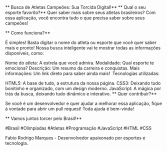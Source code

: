 ** Busca de Atletas Campeões: Sua Torcida Digital!**
** Qual o seu esporte favorito?** Quer saber mais sobre seus atletas brasileiros? Com essa aplicação, você encontra tudo o que precisa saber sobre seus campeões!

** Como funciona?**

É simples! Basta digitar o nome do atleta ou esporte que você quer saber mais e pronto! Nossa busca inteligente vai te mostrar todas as informações disponíveis, como:

Nome do atleta: A estrela que você admira.
Modalidade: Qual esporte te emociona?
Descrição: Um resumo da carreira e conquistas.
Mais informações: Um link direto para saber ainda mais!
️ Tecnologias utilizadas:

HTML5: A base de tudo, a estrutura da nossa página.
CSS3: Deixando tudo bonitinho e organizado, com um design moderno.
JavaScript: A mágica por trás da busca, deixando tudo dinâmico e interativo.
** Quer contribuir?**

Se você é um desenvolvedor e quer ajudar a melhorar essa aplicação, fique à vontade para abrir um pull request! Toda ajuda é bem-vinda!

** Vamos juntos torcer pelo Brasil!**

#Brasil #Olimpíadas #Atletas #Programação #JavaScript #HTML #CSS

Fabio Rodrigo Marques - Desenvolvedor apaixonado por esportes e tecnologia.
